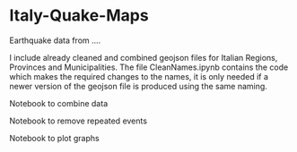 # Italy-Quake-Maps

Earthquake data from ....

I include already cleaned and combined geojson files for Italian Regions, Provinces and Municipalities.
The file CleanNames.ipynb contains the code which makes the required changes to the names, it is only needed if a newer version of the geojson file is produced using the same naming.

Notebook to combine data

Notebook to remove repeated events

Notebook to plot graphs
